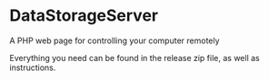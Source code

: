 # DataStorageServer
A PHP web page for controlling your computer remotely

Everything you need can be found in the release zip file, as well as instructions.
